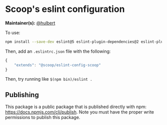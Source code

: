 # Scoop's eslint configuration

**Maintainer(s):** [@hulbert](https://github.com/hulbert)

To use:

```sh  
npm install --save-dev eslint@5 eslint-plugin-dependencies@2 eslint-plugin-implicit-dependencies@1 @scoop/eslint-config-scoop@latest
```

Then, add an `.eslintrc.json` file with the following:

```js
{
    "extends": "@scoop/eslint-config-scoop"
}
```

Then, try running like `$(npm bin)/eslint .`

## Publishing

This package is a public package that is published directly with npm: https://docs.npmjs.com/cli/publish. Note you must have the proper write permissions to publish this package. 
